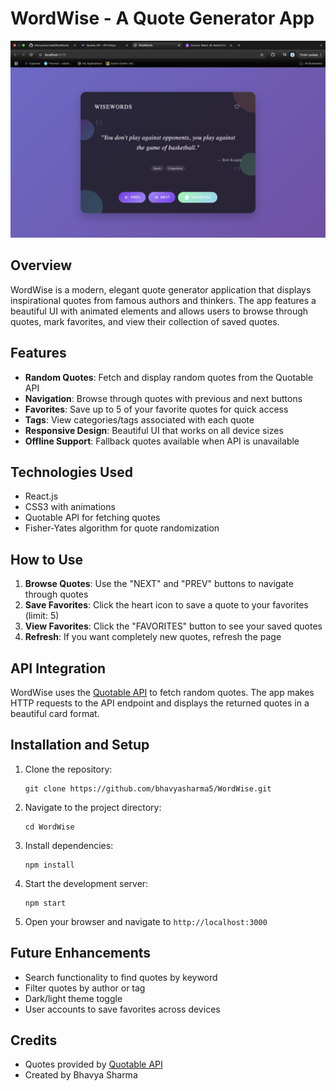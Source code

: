 # WordWise - A Quote Generator App

![WordWise App Screenshot](./Screenshot.png)

## Overview

WordWise is a modern, elegant quote generator application that displays inspirational quotes from famous authors and thinkers. The app features a beautiful UI with animated elements and allows users to browse through quotes, mark favorites, and view their collection of saved quotes.

## Features

- **Random Quotes**: Fetch and display random quotes from the Quotable API
- **Navigation**: Browse through quotes with previous and next buttons
- **Favorites**: Save up to 5 of your favorite quotes for quick access
- **Tags**: View categories/tags associated with each quote
- **Responsive Design**: Beautiful UI that works on all device sizes
- **Offline Support**: Fallback quotes available when API is unavailable

## Technologies Used

- React.js
- CSS3 with animations
- Quotable API for fetching quotes
- Fisher-Yates algorithm for quote randomization

## How to Use

1. **Browse Quotes**: Use the "NEXT" and "PREV" buttons to navigate through quotes
2. **Save Favorites**: Click the heart icon to save a quote to your favorites (limit: 5)
3. **View Favorites**: Click the "FAVORITES" button to see your saved quotes
4. **Refresh**: If you want completely new quotes, refresh the page

## API Integration

WordWise uses the [Quotable API](https://github.com/lukePeavey/quotable) to fetch random quotes. The app makes HTTP requests to the API endpoint and displays the returned quotes in a beautiful card format.

## Installation and Setup

1. Clone the repository:
   ```
   git clone https://github.com/bhavyasharma5/WordWise.git
   ```

2. Navigate to the project directory:
   ```
   cd WordWise
   ```

3. Install dependencies:
   ```
   npm install
   ```

4. Start the development server:
   ```
   npm start
   ```

5. Open your browser and navigate to `http://localhost:3000`

## Future Enhancements

- Search functionality to find quotes by keyword
- Filter quotes by author or tag
- Dark/light theme toggle
- User accounts to save favorites across devices

## Credits

- Quotes provided by [Quotable API](https://github.com/lukePeavey/quotable)
- Created by Bhavya Sharma

